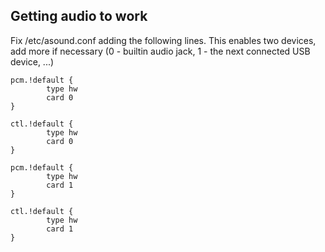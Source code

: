 Getting audio to work
---------------------

Fix /etc/asound.conf adding the following lines. This enables two devices, add more if necessary (0 - builtin audio jack, 1 - the next connected USB device, ...)

```
pcm.!default {
        type hw
        card 0
}

ctl.!default {
        type hw
        card 0
}

pcm.!default {
        type hw
        card 1
}

ctl.!default {
        type hw
        card 1
}
```
